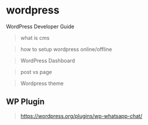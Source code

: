 # wordpress

WordPress Developer Guide 

> what is cms
 
> how to setup wordpress online/offline

>WordPress Dashboard

> post vs page

>Wordpress theme


## WP Plugin

> https://wordpress.org/plugins/wp-whatsapp-chat/

